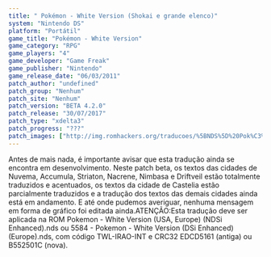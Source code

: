 ```yaml
---
title: " Pokémon - White Version (Shokai e grande elenco)"
system: "Nintendo DS"
platform: "Portátil"
game_title: "Pokémon - White Version"
game_category: "RPG"
game_players: "4"
game_developer: "Game Freak"
game_publisher: "Nintendo"
game_release_date: "06/03/2011"
patch_author: "undefined"
patch_group: "Nenhum"
patch_site: "Nenhum"
patch_version: "BETA 4.2.0"
patch_release: "30/07/2017"
patch_type: "xdelta3"
patch_progress: "???"
patch_images: ["http://img.romhackers.org/traducoes/%5BNDS%5D%20Pok%C3%A9mon%20-%20White%20Version%20-%20Shokai%20e%20grande%20elenco%20-%201.jpg","http://img.romhackers.org/traducoes/%5BNDS%5D%20Pok%C3%A9mon%20-%20White%20Version%20-%20Shokai%20e%20grande%20elenco%20-%202.jpg","http://img.romhackers.org/traducoes/%5BNDS%5D%20Pok%C3%A9mon%20-%20White%20Version%20-%20Shokai%20e%20grande%20elenco%20-%203.jpg"]
---
```

Antes de mais nada, é importante avisar que esta tradução ainda se encontra em desenvolvimento. Neste patch beta, os textos das cidades de Nuvema, Accumula, Striaton, Nacrene, Nimbasa e Driftveil estão totalmente traduzidos e acentuados, os textos da cidade de Castelia estão parcialmente traduzidos e a tradução dos textos das demais cidades ainda está em andamento. E até onde pudemos averiguar, nenhuma mensagem em forma de gráfico foi editada ainda.ATENÇÃO:Esta tradução deve ser aplicada na ROM Pokemon - White Version (USA, Europe) (NDSi Enhanced).nds ou 5584 - Pokemon - White Version (DSi Enhanced)(Europe).nds, com código TWL-IRAO-INT e CRC32 EDCD5161 (antiga) ou B552501C (nova).